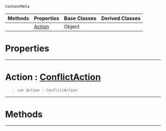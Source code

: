  `ContentMeta`

|Methods|Properties|Base Classes|Derived Classes|
|---|---|---|---|
| |[ Action](https://github.com/dragonCASTjosh/PlasmaDocs/blob/master/code_reference/class_reference/conflictoptions.markdown#action-plasma-engine-docum)|Object| |


 #  Properties


---  
 #  Action : [ConflictAction](https://github.com/dragonCASTjosh/PlasmaDocs/blob/master/code_reference/enum_reference.markdown#conflictaction)

> 
> ``` lang=cpp, name=Lightning
> var Action : ConflictAction


---  
 #  Methods


---  
 

 